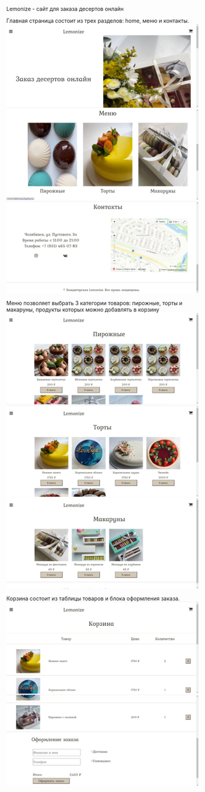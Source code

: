 Lemonize - сайт для заказа десертов онлайн

Главная страница состоит из трех разделов: home, меню и контакты.
![alt text](screenshots/main_1.jpg "Главная страница, home")
![alt text](screenshots/main_2.jpg "Главная страница, меню")
![alt text](screenshots/main_3.jpg "Главная страница, контакты")


Меню позволяет выбрать 3 категории товаров: пирожные, торты и макаруны, продукты которых можно добавлять в корзину
![alt text](screenshots/products_1.jpg "Меню, пирожные")
![alt text](screenshots/products_2.jpg "Меню, торты")
![alt text](screenshots/products_3.jpg "Меню, макаруны")


Корзина состоит из таблицы товаров и блока оформления заказа.
![alt text](screenshots/cart_1.jpg "Корзина, таблица товаров")
![alt text](screenshots/cart_2.jpg "Корзина, оформление заказа")